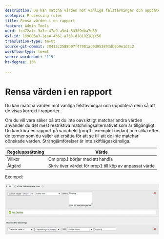 ```yaml
---
description: Du kan matcha värden mot vanliga felstavningar och uppdatera dem så att de visas korrekt i rapporter.
subtopic: Processing rules
title: Rensa värden i en rapport
feature: Admin Tools
uuid: fcd72afc-3a3c-47a9-a5e4-53389dba7d83
exl-id: 109005a3-2ea4-4b61-a733-d1019218ec56
translation-type: tm+mt
source-git-commit: 78412c2588b07f47981ac0d953893db6b9e1d3c2
workflow-type: tm+mt
source-wordcount: '115'
ht-degree: 13%

---
```


# Rensa värden i en rapport

Du kan matcha värden mot vanliga felstavningar och uppdatera dem så att de visas korrekt i rapporter.

Om du vill vara säker på att du inte oavsiktligt matchar andra värden använder du det mest restriktiva matchningsalternativet som är tillgängligt. Du kan köra en rapport på variabeln (prop1 i exemplet nedan) och söka efter de termer som du väljer att ersätta för att se till att de inte matchar oönskade värden. Strängjämförelser är inte skiftlägeskänsliga.

| Regeluppsättning | Värde |
|---|---|
| Villkor | Om prop1 börjar med att handla |
| Åtgärd | Skriv över värdet för prop1 till köp av anpassat värde |

Exempel:

![](assets/clean-up-values-in-report.png)
